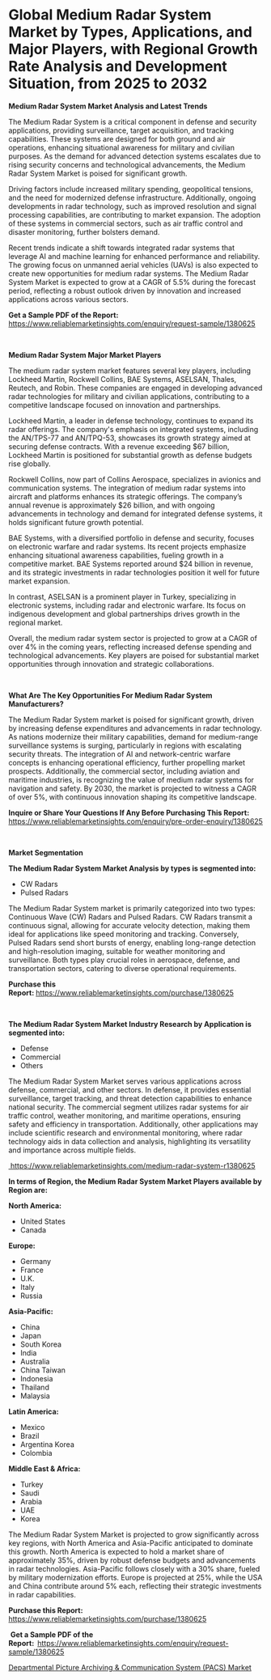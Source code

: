 <p><h1>Global Medium Radar System Market by Types, Applications, and Major Players, with Regional Growth Rate Analysis and Development Situation, from 2025 to 2032</h1></p><p><strong>Medium Radar System Market Analysis and Latest Trends</strong></p>
<p><p>The Medium Radar System is a critical component in defense and security applications, providing surveillance, target acquisition, and tracking capabilities. These systems are designed for both ground and air operations, enhancing situational awareness for military and civilian purposes. As the demand for advanced detection systems escalates due to rising security concerns and technological advancements, the Medium Radar System Market is poised for significant growth.</p><p>Driving factors include increased military spending, geopolitical tensions, and the need for modernized defense infrastructure. Additionally, ongoing developments in radar technology, such as improved resolution and signal processing capabilities, are contributing to market expansion. The adoption of these systems in commercial sectors, such as air traffic control and disaster monitoring, further bolsters demand.</p><p>Recent trends indicate a shift towards integrated radar systems that leverage AI and machine learning for enhanced performance and reliability. The growing focus on unmanned aerial vehicles (UAVs) is also expected to create new opportunities for medium radar systems. The Medium Radar System Market is expected to grow at a CAGR of 5.5% during the forecast period, reflecting a robust outlook driven by innovation and increased applications across various sectors.</p></p>
<p><strong>Get a Sample PDF of the Report:&nbsp;</strong> <a href="https://www.reliablemarketinsights.com/enquiry/request-sample/1380625?utm_campaign=2456&utm_medium=2&utm_source=Github&utm_content=ia&utm_term=15022025&utm_id=medium-radar-system">https://www.reliablemarketinsights.com/enquiry/request-sample/1380625</a></p>
<p>&nbsp;</p>
<p><strong>Medium Radar System Major Market Players</strong></p>
<p><p>The medium radar system market features several key players, including Lockheed Martin, Rockwell Collins, BAE Systems, ASELSAN, Thales, Reutech, and Robin. These companies are engaged in developing advanced radar technologies for military and civilian applications, contributing to a competitive landscape focused on innovation and partnerships.</p><p>Lockheed Martin, a leader in defense technology, continues to expand its radar offerings. The company's emphasis on integrated systems, including the AN/TPS-77 and AN/TPQ-53, showcases its growth strategy aimed at securing defense contracts. With a revenue exceeding $67 billion, Lockheed Martin is positioned for substantial growth as defense budgets rise globally.</p><p>Rockwell Collins, now part of Collins Aerospace, specializes in avionics and communication systems. The integration of medium radar systems into aircraft and platforms enhances its strategic offerings. The company’s annual revenue is approximately $26 billion, and with ongoing advancements in technology and demand for integrated defense systems, it holds significant future growth potential.</p><p>BAE Systems, with a diversified portfolio in defense and security, focuses on electronic warfare and radar systems. Its recent projects emphasize enhancing situational awareness capabilities, fueling growth in a competitive market. BAE Systems reported around $24 billion in revenue, and its strategic investments in radar technologies position it well for future market expansion.</p><p>In contrast, ASELSAN is a prominent player in Turkey, specializing in electronic systems, including radar and electronic warfare. Its focus on indigenous development and global partnerships drives growth in the regional market.</p><p>Overall, the medium radar system sector is projected to grow at a CAGR of over 4% in the coming years, reflecting increased defense spending and technological advancements. Key players are poised for substantial market opportunities through innovation and strategic collaborations.</p></p>
<p>&nbsp;</p>
<p><strong>What Are The Key Opportunities For Medium Radar System Manufacturers?</strong></p>
<p><p>The Medium Radar System market is poised for significant growth, driven by increasing defense expenditures and advancements in radar technology. As nations modernize their military capabilities, demand for medium-range surveillance systems is surging, particularly in regions with escalating security threats. The integration of AI and network-centric warfare concepts is enhancing operational efficiency, further propelling market prospects. Additionally, the commercial sector, including aviation and maritime industries, is recognizing the value of medium radar systems for navigation and safety. By 2030, the market is projected to witness a CAGR of over 5%, with continuous innovation shaping its competitive landscape.</p></p>
<p><strong>Inquire or Share Your Questions If Any Before Purchasing This Report:</strong> <a href="https://www.reliablemarketinsights.com/enquiry/pre-order-enquiry/1380625?utm_campaign=2456&utm_medium=2&utm_source=Github&utm_content=ia&utm_term=15022025&utm_id=medium-radar-system">https://www.reliablemarketinsights.com/enquiry/pre-order-enquiry/1380625</a></p>
<p>&nbsp;</p>
<p><strong>Market Segmentation</strong></p>
<p><strong>The Medium Radar System Market Analysis by types is segmented into:</strong></p>
<p><ul><li>CW Radars</li><li>Pulsed Radars</li></ul></p>
<p><p>The Medium Radar System market is primarily categorized into two types: Continuous Wave (CW) Radars and Pulsed Radars. CW Radars transmit a continuous signal, allowing for accurate velocity detection, making them ideal for applications like speed monitoring and tracking. Conversely, Pulsed Radars send short bursts of energy, enabling long-range detection and high-resolution imaging, suitable for weather monitoring and surveillance. Both types play crucial roles in aerospace, defense, and transportation sectors, catering to diverse operational requirements.</p></p>
<p><strong>Purchase this Report:&nbsp;</strong><a href="https://www.reliablemarketinsights.com/purchase/1380625?utm_campaign=2456&utm_medium=2&utm_source=Github&utm_content=ia&utm_term=15022025&utm_id=medium-radar-system">https://www.reliablemarketinsights.com/purchase/1380625</a></p>
<p>&nbsp;</p>
<p><strong>The Medium Radar System Market Industry Research by Application is segmented into:</strong></p>
<p><ul><li>Defense</li><li>Commercial</li><li>Others</li></ul></p>
<p><p>The Medium Radar System Market serves various applications across defense, commercial, and other sectors. In defense, it provides essential surveillance, target tracking, and threat detection capabilities to enhance national security. The commercial segment utilizes radar systems for air traffic control, weather monitoring, and maritime operations, ensuring safety and efficiency in transportation. Additionally, other applications may include scientific research and environmental monitoring, where radar technology aids in data collection and analysis, highlighting its versatility and importance across multiple fields.</p></p>
<p><a href="https://www.reliablemarketinsights.com/medium-radar-system-r1380625?utm_campaign=2456&utm_medium=2&utm_source=Github&utm_content=ia&utm_term=15022025&utm_id=medium-radar-system">&nbsp;https://www.reliablemarketinsights.com/medium-radar-system-r1380625</a></p>
<p><strong>In terms of Region, the Medium Radar System Market Players available by Region are:</strong></p>
<p>
    <p> <strong> North America: </strong>
        <ul>
            <li>United States</li>
            <li>Canada</li>
        </ul>
        </p> 
    <p> <strong> Europe: </strong>
        <ul>
            <li>Germany</li>
            <li>France</li>
            <li>U.K.</li>
            <li>Italy</li>
            <li>Russia</li>
        </ul>
        </p> 
    <p> <strong> Asia-Pacific: </strong>
        <ul>
            <li>China</li>
            <li>Japan</li>
            <li>South Korea</li>
            <li>India</li>
            <li>Australia</li>
            <li>China Taiwan</li>
            <li>Indonesia</li>
            <li>Thailand</li>
            <li>Malaysia</li>
        </ul>
        </p> 
    <p> <strong> Latin America: </strong>
        <ul>
            <li>Mexico</li>
            <li>Brazil</li>
            <li>Argentina Korea</li>
            <li>Colombia</li>
        </ul>
        </p> 
    <p> <strong> Middle East & Africa: </strong>
        <ul>
            <li>Turkey</li>
            <li>Saudi</li>
            <li>Arabia</li>
            <li>UAE</li>
            <li>Korea</li>
        </ul>
    </p>
    </p>
<p><p>The Medium Radar System Market is projected to grow significantly across key regions, with North America and Asia-Pacific anticipated to dominate this growth. North America is expected to hold a market share of approximately 35%, driven by robust defense budgets and advancements in radar technologies. Asia-Pacific follows closely with a 30% share, fueled by military modernization efforts. Europe is projected at 25%, while the USA and China contribute around 5% each, reflecting their strategic investments in radar capabilities.</p></p>
<p><strong>Purchase this Report: </strong><a href="https://www.reliablemarketinsights.com/purchase/1380625?utm_campaign=2456&utm_medium=2&utm_source=Github&utm_content=ia&utm_term=15022025&utm_id=medium-radar-system">https://www.reliablemarketinsights.com/purchase/1380625</a></p>
<p>&nbsp;<strong>Get a Sample PDF of the Report:&nbsp;&nbsp;</strong><a href="https://www.reliablemarketinsights.com/enquiry/request-sample/1380625?utm_campaign=2456&utm_medium=2&utm_source=Github&utm_content=ia&utm_term=15022025&utm_id=medium-radar-system">https://www.reliablemarketinsights.com/enquiry/request-sample/1380625</a></p>
<p><strong></strong></p>
<p><p><a href="https://github.com/lizamflotow/Market-Research-Report-List-1/blob/main/departmental-picture-archiving-communication-system-pacs-market.md?utm_campaign=2456&utm_medium=2&utm_source=Github&utm_content=ia&utm_term=15022025&utm_id=medium-radar-system">Departmental Picture Archiving & Communication System (PACS) Market</a></p></p>
